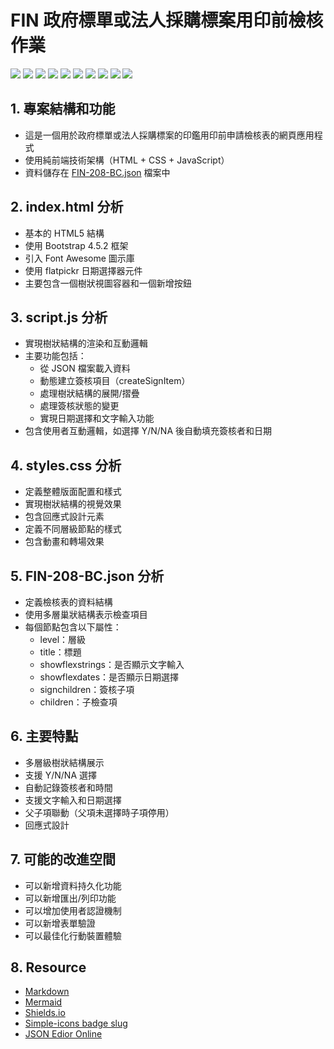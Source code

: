 # FIN 政府標單或法人採購標案用印前檢核作業

![](https://img.shields.io/badge/Project-FIN--2018--BC-orange) ![](https://img.shields.io/badge/CSS-2891C8?logo=css3) ![](https://img.shields.io/badge/HTML-555?logo=htmlacademy) ![](https://img.shields.io/badge/JavaScript-555?logo=javascript) ![](https://img.shields.io/badge/Bootstrap-555?logo=reactbootstrap) ![](https://img.shields.io/badge/Font%20Awesome-purple?logo=fontawesome) ![](https://img.shields.io/badge/JSON-555?logo=json) ![](https://img.shields.io/badge/Mermaid-555?logo=mermaid) ![](https://img.shields.io/badge/Shields.io-555?logo=shieldsdotio) ![](https://img.shields.io/badge/Markdown-555?logo=markdown)

## 1. 專案結構和功能
- 這是一個用於政府標單或法人採購標案的印鑑用印前申請檢核表的網頁應用程式
- 使用純前端技術架構（HTML + CSS + JavaScript）
- 資料儲存在 [FIN-208-BC.json](https://github.com/sakiman/FIN-2018-BC/blob/main/docs/FIN-208-BC.json) 檔案中

## 2. index.html 分析
- 基本的 HTML5 結構
- 使用 Bootstrap 4.5.2 框架
- 引入 Font Awesome 圖示庫
- 使用 flatpickr 日期選擇器元件
- 主要包含一個樹狀視圖容器和一個新增按鈕

## 3. script.js 分析
- 實現樹狀結構的渲染和互動邏輯
- 主要功能包括：
  - 從 JSON 檔案載入資料
  - 動態建立簽核項目（createSignItem）
  - 處理樹狀結構的展開/摺疊
  - 處理簽核狀態的變更
  - 實現日期選擇和文字輸入功能
- 包含使用者互動邏輯，如選擇 Y/N/NA 後自動填充簽核者和日期

## 4. styles.css 分析
- 定義整體版面配置和樣式
- 實現樹狀結構的視覺效果
- 包含回應式設計元素
- 定義不同層級節點的樣式
- 包含動畫和轉場效果

## 5. FIN-208-BC.json 分析
- 定義檢核表的資料結構
- 使用多層巢狀結構表示檢查項目
- 每個節點包含以下屬性：
  - level：層級
  - title：標題
  - showflexstrings：是否顯示文字輸入
  - showflexdates：是否顯示日期選擇
  - signchildren：簽核子項
  - children：子檢查項

## 6. 主要特點
- 多層級樹狀結構展示
- 支援 Y/N/NA 選擇
- 自動記錄簽核者和時間
- 支援文字輸入和日期選擇
- 父子項聯動（父項未選擇時子項停用）
- 回應式設計

## 7. 可能的改進空間
- 可以新增資料持久化功能
- 可以新增匯出/列印功能
- 可以增加使用者認證機制
- 可以新增表單驗證
- 可以最佳化行動裝置體驗

## 8. Resource

- [Markdown](https://markdown.tw/)
- [Mermaid](https://mermaid.js.org/)
- [Shields.io](https://shields.io/)
- [Simple-icons badge slug](https://github.com/simple-icons/simple-icons/blob/master/slugs.md)
- [JSON Edior Online](https://jsoneditoronline.org/images/logo.png)
